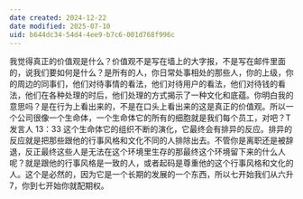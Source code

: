 ```yaml
---
date created: 2024-12-22
date modified: 2025-07-10
uid: b644dc34-54d4-4ee9-b7c6-001d768f996c
---
```


我觉得真正的价值观是什么？价值观不是写在墙上的大字报，不是写在邮件里面的，说我们要如何是什么？是所有的人，你日常处事相处的那些人，你的上级，你的周边的同事们，他们对待事情的看法，他们对待用户的看法，他们对待钱的看法，他们在各种处理的时后，他们处理的方式揭示了一种文化和底蕴。你明白我的意思吗？是在行为上看出来的，不是在口头上看出来的这是真正的价值观。所以一个公司很像一个生命体，一个生命体它的所有的细胞就是我们每个员工，对吧？T 发言人 13：33 这个生命体它的组织不断的演化，它最终会有排异的反应。排异的反应就是把那些跟他的行事风格和文化不同的人排除出去。不管你是离职还是被辞退，反正最终这些人是无法在这个环境里生存的那最终这个环境留下来的什么人呢？就是跟他的行事风格是一致的人，或者起码是尊重他的这个行事风格和文化的人。这个是必然的，因为它是一个长期的发展的一个东西，所以七开始我们从六升7，你到七开始你就配期权。
